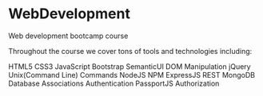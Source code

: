 # WebDevelopment
Web development bootcamp course 

Throughout the course we cover tons of tools and technologies including:

HTML5
CSS3
JavaScript
Bootstrap
SemanticUI
DOM Manipulation
jQuery
Unix(Command Line) Commands
NodeJS
NPM
ExpressJS
REST
MongoDB
Database Associations
Authentication
PassportJS
Authorization
